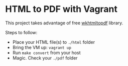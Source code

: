 # HTML to PDF with Vagrant

This project takes advantage of free [wkhtmltopdf](http://wkhtmltopdf.org/) library.

Steps to follow:
  - Place your HTML file(s) to ```./html``` folder
  - Bring the VM up: ```vagrant up```
  - Run ```make convert``` from your host
  - Magic. Check your ```./pdf``` folder

